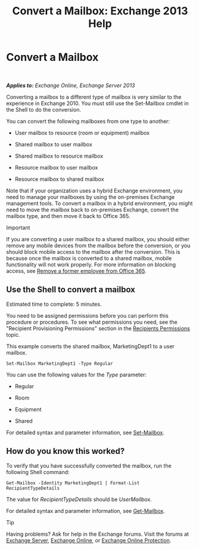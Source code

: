 ﻿---
title: 'Convert a Mailbox: Exchange 2013 Help'
TOCTitle: Convert a Mailbox
ms:assetid: dfed045e-a740-4a90-aff9-c58d53592f79
ms:mtpsurl: https://technet.microsoft.com/en-us/library/JJ710164(v=EXCHG.150)
ms:contentKeyID: 49369579
ms.date: 12/10/2017
mtps_version: v=EXCHG.150
---

# Convert a Mailbox

 

_**Applies to:** Exchange Online, Exchange Server 2013_


Converting a mailbox to a different type of mailbox is very similar to the experience in Exchange 2010. You must still use the Set-Mailbox cmdlet in the Shell to do the conversion.

You can convert the following mailboxes from one type to another:

  - User mailbox to resource (room or equipment) mailbox

  - Shared mailbox to user mailbox

  - Shared mailbox to resource mailbox

  - Resource mailbox to user mailbox

  - Resource mailbox to shared mailbox

Note that if your organization uses a hybrid Exchange environment, you need to manage your mailboxes by using the on-premises Exchange management tools. To convert a mailbox in a hybrid environment, you might need to move the mailbox back to on-premises Exchange, convert the mailbox type, and then move it back to Office 365.


> [!IMPORTANT]
> If you are converting a user mailbox to a shared mailbox, you should either remove any mobile devices from the mailbox before the conversion, or you should block mobile access to the mailbox after the conversion. This is because once the mailbox is converted to a shared mailbox, mobile functionality will not work properly. For more information on blocking access, see <A href="https://go.microsoft.com/fwlink/p/?linkid=847873">Remove a former employee from Office 365</A>.



## Use the Shell to convert a mailbox

Estimated time to complete: 5 minutes.

You need to be assigned permissions before you can perform this procedure or procedures. To see what permissions you need, see the "Recipient Provisioning Permissions" section in the [Recipients Permissions](recipients-permissions-exchange-2013-help.md) topic.

This example converts the shared mailbox, MarketingDept1 to a user mailbox.

    Set-Mailbox MarketingDept1 -Type Regular

You can use the following values for the *Type* parameter:

  - Regular

  - Room

  - Equipment

  - Shared

For detailed syntax and parameter information, see [Set-Mailbox](https://technet.microsoft.com/en-us/library/bb123981\(v=exchg.150\)).

## How do you know this worked?

To verify that you have successfully converted the mailbox, run the following Shell command:

    Get-Mailbox -Identity MarketingDept1 | Format-List RecipientTypeDetails

The value for *RecipientTypeDetails* should be *UserMailbox*.

For detailed syntax and parameter information, see [Get-Mailbox](https://technet.microsoft.com/en-us/library/bb123685\(v=exchg.150\)).


> [!TIP]
> Having problems? Ask for help in the Exchange forums. Visit the forums at <A href="https://go.microsoft.com/fwlink/p/?linkid=60612">Exchange Server</A>, <A href="https://go.microsoft.com/fwlink/p/?linkid=267542">Exchange Online</A>, or <A href="https://go.microsoft.com/fwlink/p/?linkid=285351">Exchange Online Protection</A>.


